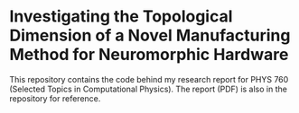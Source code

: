# Investigating the Topological Dimension of a Novel Manufacturing Method for Neuromorphic Hardware

This repository contains the code behind my research report for PHYS 760 (Selected Topics in Computational Physics). The report (PDF) is also in the repository for reference. 
